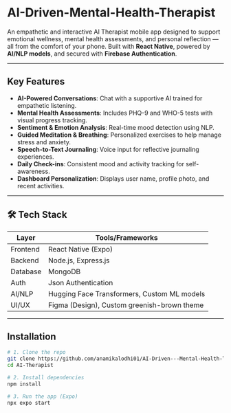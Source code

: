 # AI-Driven-Mental-Health-Therapist

An empathetic and interactive AI Therapist mobile app designed to support emotional wellness, mental health assessments, and personal reflection — all from the comfort of your phone. Built with **React Native**, powered by **AI/NLP models**, and secured with **Firebase Authentication**.

---

##  Key Features

- **AI-Powered Conversations**: Chat with a supportive AI trained for empathetic listening.
- **Mental Health Assessments**: Includes PHQ-9 and WHO-5 tests with visual progress tracking.
- **Sentiment & Emotion Analysis**: Real-time mood detection using NLP.
- **Guided Meditation & Breathing**: Personalized exercises to help manage stress and anxiety.
- **Speech-to-Text Journaling**: Voice input for reflective journaling experiences.
- **Daily Check-ins**: Consistent mood and activity tracking for self-awareness.
- **Dashboard Personalization**: Displays user name, profile photo, and recent activities.

---

## 🛠️ Tech Stack

| Layer        | Tools/Frameworks                              |
|--------------|-----------------------------------------------|
| Frontend     | React Native (Expo)                           |
| Backend      | Node.js, Express.js                           |
| Database     | MongoDB                                       |
| Auth         | Json Authentication                           |
| AI/NLP       | Hugging Face Transformers, Custom ML models   |
| UI/UX        | Figma (Design), Custom greenish-brown theme   |

---

##  Installation

```bash
# 1. Clone the repo
git clone https://github.com/anamikalodhi01/AI-Driven---Mental-Health-Therapist.git
cd AI-Therapist

# 2. Install dependencies
npm install

# 3. Run the app (Expo)
npx expo start
